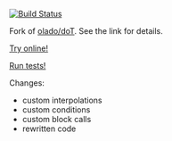[![Build Status](https://travis-ci.org/n9/doT.svg?branch=master)](https://travis-ci.org/n9/doT)

Fork of [olado/doT](https://github.com/olado/doT). See the link for details.

[Try online!](https://rawgit.com/n9/doT/master/workbench.html)

[Run tests!](https://rawgit.com/n9/doT/master/tests.html)

Changes:
- custom interpolations
- custom conditions
- custom block calls
- rewritten code